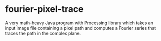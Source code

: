 # fourier-pixel-trace
A very math-heavy Java program with Processing library which takes an input image file containing a pixel path and computes a Fourier series that traces the path in the complex plane.
